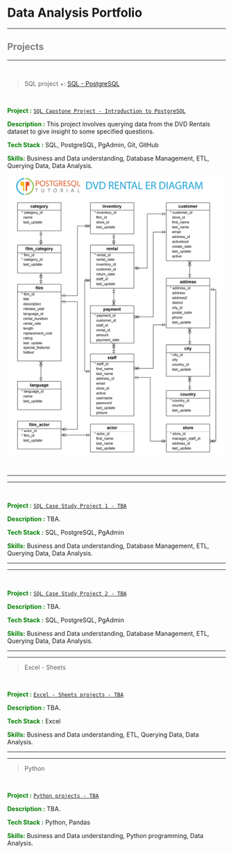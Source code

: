 # Data Analysis Portfolio


---

## <span style="color:grey"> Projects </span>
---


<br>

> SQL project +: [SQL - PostgreSQL](sql-projects)


<br>

<span style="color:green"> __Project :__  </span> [`SQL Capstone Project - Introduction to PostgreSQL`](sql-projects\\sql-capstone-project)


<span style="color:green"> __Description :__   </span> This project involves querying data from the DVD Rentals dataset to give insight to some specified questions.

<span style="color:green">  __Tech Stack :__  </span> SQL, PostgreSQL, PgAdmin, Git, GitHub

<span style="color:green"> __Skills:__  </span>  Business and Data understanding, Database Management, ETL, Querying Data, Data Analysis.


<p align="center">

<div style="text-align:center"><img src="images\postgresql-sample-database-diagram.png" /></div>

</p>


<br>


---
---


<br>

<span style="color:green"> __Project :__  </span> [`SQL Case Study Project 1 - TBA`](TBA)


<span style="color:green"> __Description :__   </span> TBA.

<span style="color:green">  __Tech Stack :__  </span> SQL, PostgreSQL, PgAdmin


<span style="color:green"> __Skills:__  </span>  Business and Data understanding, Database Management, ETL, Querying Data, Data Analysis.

---
---

<br>

<span style="color:green"> __Project :__  </span> [`SQL Case Study Project 2 - TBA`](TBA)


<span style="color:green"> __Description :__   </span> TBA.

<span style="color:green">  __Tech Stack :__  </span> SQL, PostgreSQL, PgAdmin


<span style="color:green"> __Skills:__  </span>  Business and Data understanding, Database Management, ETL, Querying Data, Data Analysis.

---
---


> Excel - Sheets



<br>

<span style="color:green"> __Project :__  </span> [`Excel - Sheets projects - TBA`](TBA)


<span style="color:green"> __Description :__   </span> TBA.

<span style="color:green">  __Tech Stack :__  </span> Excel

<span style="color:green"> __Skills:__  </span>  Business and Data understanding,  ETL, Querying Data, Data Analysis.


---
---


> Python

<br>

<span style="color:green"> __Project :__  </span> [`Python projects - TBA`](TBA)


<span style="color:green"> __Description :__   </span> TBA.

<span style="color:green">  __Tech Stack :__  </span> Python, Pandas

<span style="color:green"> __Skills:__  </span>  Business and Data understanding, Python programming, Data Analysis.


<br>




















